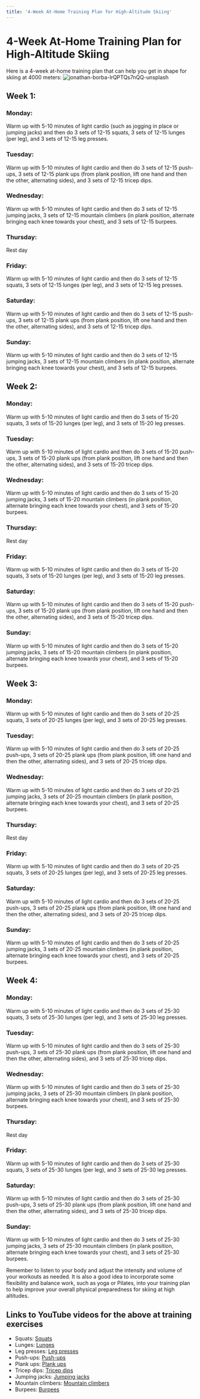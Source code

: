 ```yaml
---
title: '4-Week At-Home Training Plan for High-Altitude Skiing'
---
```


# 4-Week At-Home Training Plan for High-Altitude Skiing

Here is a 4-week at-home training plan that can help you get in shape for skiing at 4000 meters:
![jonathan-borba-lrQPTQs7nQQ-unsplash](jonathan-borba-lrQPTQs7nQQ-unsplash.jpg?width=100% "jonathan-borba-lrQPTQs7nQQ-unsplash")

## Week 1:

### Monday: 
Warm up with 5-10 minutes of light cardio (such as jogging in place or jumping jacks) and then do 3 sets of 12-15 squats, 3 sets of 12-15 lunges (per leg), and 3 sets of 12-15 leg presses.
### Tuesday: 
Warm up with 5-10 minutes of light cardio and then do 3 sets of 12-15 push-ups, 3 sets of 12-15 plank ups (from plank position, lift one hand and then the other, alternating sides), and 3 sets of 12-15 tricep dips.
### Wednesday: 
Warm up with 5-10 minutes of light cardio and then do 3 sets of 12-15 jumping jacks, 3 sets of 12-15 mountain climbers (in plank position, alternate bringing each knee towards your chest), and 3 sets of 12-15 burpees.
### Thursday: 
Rest day
### Friday: 
Warm up with 5-10 minutes of light cardio and then do 3 sets of 12-15 squats, 3 sets of 12-15 lunges (per leg), and 3 sets of 12-15 leg presses.
### Saturday: 
Warm up with 5-10 minutes of light cardio and then do 3 sets of 12-15 push-ups, 3 sets of 12-15 plank ups (from plank position, lift one hand and then the other, alternating sides), and 3 sets of 12-15 tricep dips.
### Sunday: 
Warm up with 5-10 minutes of light cardio and then do 3 sets of 12-15 jumping jacks, 3 sets of 12-15 mountain climbers (in plank position, alternate bringing each knee towards your chest), and 3 sets of 12-15 burpees.
## Week 2:

### Monday: 
Warm up with 5-10 minutes of light cardio and then do 3 sets of 15-20 squats, 3 sets of 15-20 lunges (per leg), and 3 sets of 15-20 leg presses.
### Tuesday: 
Warm up with 5-10 minutes of light cardio and then do 3 sets of 15-20 push-ups, 3 sets of 15-20 plank ups (from plank position, lift one hand and then the other, alternating sides), and 3 sets of 15-20 tricep dips.

### Wednesday: 
Warm up with 5-10 minutes of light cardio and then do 3 sets of 15-20 jumping jacks, 3 sets of 15-20 mountain climbers (in plank position, alternate bringing each knee towards your chest), and 3 sets of 15-20 burpees.
### Thursday: 
Rest day
### Friday: 
Warm up with 5-10 minutes of light cardio and then do 3 sets of 15-20 squats, 3 sets of 15-20 lunges (per leg), and 3 sets of 15-20 leg presses.
### Saturday: 
Warm up with 5-10 minutes of light cardio and then do 3 sets of 15-20 push-ups, 3 sets of 15-20 plank ups (from plank position, lift one hand and then the other, alternating sides), and 3 sets of 15-20 tricep dips.
### Sunday: 
Warm up with 5-10 minutes of light cardio and then do 3 sets of 15-20 jumping jacks, 3 sets of 15-20 mountain climbers (in plank position, alternate bringing each knee towards your chest), and 3 sets of 15-20 burpees.
## Week 3:

### Monday: 
Warm up with 5-10 minutes of light cardio and then do 3 sets of 20-25 squats, 3 sets of 20-25 lunges (per leg), and 3 sets of 20-25 leg presses.
### Tuesday: 
Warm up with 5-10 minutes of light cardio and then do 3 sets of 20-25 push-ups, 3 sets of 20-25 plank ups (from plank position, lift one hand and then the other, alternating sides), and 3 sets of 20-25 tricep dips.
### Wednesday: 
Warm up with 5-10 minutes of light cardio and then do 3 sets of 20-25 jumping jacks, 3 sets of 20-25 mountain climbers (in plank position, alternate bringing each knee towards your chest), and 3 sets of 20-25 burpees.
### Thursday:
Rest day
### Friday: 
Warm up with 5-10 minutes of light cardio and then do 3 sets of 20-25 squats, 3 sets of 20-25 lunges (per leg), and 3 sets of 20-25 leg presses.
### Saturday: 
Warm up with 5-10 minutes of light cardio and then do 3 sets of 20-25 push-ups, 3 sets of 20-25 plank ups (from plank position, lift one hand and then the other, alternating sides), and 3 sets of 20-25 tricep dips.
### Sunday: 
Warm up with 5-10 minutes of light cardio and then do 3 sets of 20-25 jumping jacks, 3 sets of 20-25 mountain climbers (in plank position, alternate bringing each knee towards your chest), and 3 sets of 20-25 burpees.

## Week 4:

### Monday: 
Warm up with 5-10 minutes of light cardio and then do 3 sets of 25-30 squats, 3 sets of 25-30 lunges (per leg), and 3 sets of 25-30 leg presses.
### Tuesday: 
Warm up with 5-10 minutes of light cardio and then do 3 sets of 25-30 push-ups, 3 sets of 25-30 plank ups (from plank position, lift one hand and then the other, alternating sides), and 3 sets of 25-30 tricep dips.
### Wednesday: 
Warm up with 5-10 minutes of light cardio and then do 3 sets of 25-30 jumping jacks, 3 sets of 25-30 mountain climbers (in plank position, alternate bringing each knee towards your chest), and 3 sets of 25-30 burpees.
### Thursday: 
Rest day
### Friday: 
Warm up with 5-10 minutes of light cardio and then do 3 sets of 25-30 squats, 3 sets of 25-30 lunges (per leg), and 3 sets of 25-30 leg presses.
### Saturday: 
Warm up with 5-10 minutes of light cardio and then do 3 sets of 25-30 push-ups, 3 sets of 25-30 plank ups (from plank position, lift one hand and then the other, alternating sides), and 3 sets of 25-30 tricep dips.
### Sunday: 
Warm up with 5-10 minutes of light cardio and then do 3 sets of 25-30 jumping jacks, 3 sets of 25-30 mountain climbers (in plank position, alternate bringing each knee towards your chest), and 3 sets of 25-30 burpees.

Remember to listen to your body and adjust the intensity and volume of your workouts as needed. It is also a good idea to incorporate some flexibility and balance work, such as yoga or Pilates, into your training plan to help improve your overall physical preparedness for skiing at high altitudes.

## Links to YouTube videos for the above at training exercises

- Squats: <a href="https://www.youtube.com/watch?v=YaXPRqUwItQ" target="_blank" title="Learn how to do squats on YouTube">Squats</a>
- Lunges: <a href="https://www.youtube.com/watch?v=wrwwXE_x-pQ" target="_blank" title="Learn how to do lunges on YouTube">Lunges</a>
- Leg presses: <a href="https://www.youtube.com/watch?v=dVqWZSpwJZc" target="_blank" title="Learn how to do leg presses on YouTube">Leg presses</a>
- Push-ups: <a href="https://www.youtube.com/watch?v=IODxDxX7oi4" target="_blank" title="Learn how to do push-ups on YouTube">Push-ups</a>
- Plank ups: <a href="https://www.youtube.com/watch?v=2kEnT-CdXyE" target="_blank" title="Learn how to do plank ups on YouTube">Plank ups</a>
- Tricep dips: <a href="https://www.youtube.com/watch?v=0326dy_-CzM" target="_blank" title="Learn how to do tricep dips on YouTube">Tricep dips</a>
- Jumping jacks: <a href="https://www.youtube.com/watch?v=iSSAk4XCsRA" target="_blank" title="Learn how to do jumping jacks on YouTube">Jumping jacks</a>
- Mountain climbers: <a href="https://www.youtube.com/watch?v=cnyTQDSE884" target="_blank" title="Learn how to do mountain climbers on YouTube">Mountain climbers</a>
- Burpees: <a href="https://www.youtube.com/watch?v=qLBImHhCXSw" target="_blank" title="Learn how to do burpees on YouTube">Burpees</a>

